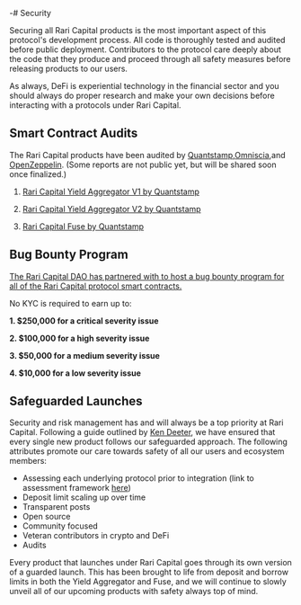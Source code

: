 -# Security

Securing all Rari Capital products is the most important aspect of this protocol's development process. All code is thoroughly tested and audited before public deployment. Contributors to the protocol care deeply about the code that they produce and proceed through all safety measures before releasing products to our users.

As always, DeFi is experiential technology in the financial sector and you should always do proper research and make your own decisions before interacting with a protocols under Rari Capital.

## Smart Contract Audits

The Rari Capital products have been audited by [Quantstamp](https://quantstamp.com/),[Omniscia](https://omniscia.io/),and [OpenZeppelin](https://openzeppelin.com/). (Some reports are not public yet, but will be shared soon once finalized.)

1. [Rari Capital Yield Aggregator V1 by Quantstamp](https://certificate.quantstamp.com/full/rari-capital)

2. [Rari Capital Yield Aggregator V2 by Quantstamp](https://certificate.quantstamp.com/full/rari-capital-v-2)

3. [Rari Capital Fuse by Quantstamp](https://certificate.quantstamp.com/full/fuse-contracts)

## Bug Bounty Program

[The Rari Capital DAO has partnered with to host a bug bounty program for all of the Rari Capital protocol smart contracts.](https://immunefi.com/bounty/raricapital/)

No KYC is required to earn up to:

**1. \$250,000 for a critical severity issue**

**2. \$100,000 for a high severity issue**

**3. \$50,000 for a medium severity issue**

**4. \$10,000 for a low severity issue**

## Safeguarded Launches

Security and risk management has and will always be a top priority at Rari Capital. Following a guide outlined by [Ken Deeter](https://medium.com/electric-capital/derisking-defi-guarded-launches-2600ce730e0a), we have ensured that every single new product follows our safeguarded approach. The following attributes promote our care towards safety of all our users and ecosystem members:

- Assessing each underlying protocol prior to integration (link to assessment framework [here](https://www.notion.so/Rari-Strategy-Assessment-Framework-2d1edffcf80f4750973f6e90e97b70a4))
- Deposit limit scaling up over time
- Transparent posts
- Open source
- Community focused
- Veteran contributors in crypto and DeFi
- Audits

Every product that launches under Rari Capital goes through its own version of a guarded launch. This has been brought to life from deposit and borrow limits in both the Yield Aggregator and Fuse, and we will continue to slowly unveil all of our upcoming products with safety always top of mind.
